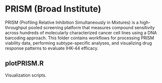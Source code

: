 # PRISM (Broad Institute)

PRISM (Profiling Relative Inhibition Simultaneously in Mixtures) is a high-throughput pooled screening platform that measures compound sensitivity across hundreds of molecularly characterized cancer cell lines using a DNA barcoding approach. This folder contains workflows for processing PRISM viability data, performing subtype-specific analyses, and visualizing drug response patterns to evaluate IHK-44 efficacy.

## plotPRISM.R
Visualization scripts.
